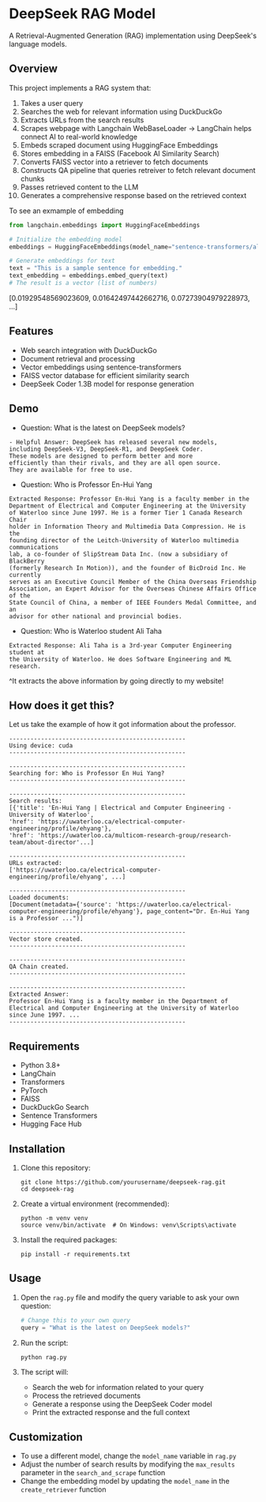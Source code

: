 # DeepSeek RAG Model

A Retrieval-Augmented Generation (RAG) implementation using DeepSeek's language models.

## Overview

This project implements a RAG system that:

1. Takes a user query
2. Searches the web for relevant information using DuckDuckGo
3. Extracts URLs from the search results
4. Scrapes webpage with Langchain WebBaseLoader -> LangChain helps connect AI to real-world knowledge
5. Embeds scraped document using HuggingFace Embeddings
6. Stores embedding in a FAISS (Facebook AI Similarity Search)
7. Converts FAISS vector into a retriever to fetch documents
8. Constructs QA pipeline that queries retreiver to fetch relevant document chunks
9. Passes retrieved content to the LLM
10. Generates a comprehensive response based on the retrieved context

To see an exmample of embedding

```py
from langchain.embeddings import HuggingFaceEmbeddings

# Initialize the embedding model
embeddings = HuggingFaceEmbeddings(model_name="sentence-transformers/all-MiniLM-L6-v2")

# Generate embeddings for text
text = "This is a sample sentence for embedding."
text_embedding = embeddings.embed_query(text)
# The result is a vector (list of numbers)
```

[0.01929548569023609, 0.01642497442662716, 0.07273904979228973, ...]

## Features

- Web search integration with DuckDuckGo
- Document retrieval and processing
- Vector embeddings using sentence-transformers
- FAISS vector database for efficient similarity search
- DeepSeek Coder 1.3B model for response generation

## Demo

- Question: What is the latest on DeepSeek models?

```
- Helpful Answer: DeepSeek has released several new models, 
including DeepSeek-V3, DeepSeek-R1, and DeepSeek Coder. 
These models are designed to perform better and more 
efficiently than their rivals, and they are all open source. 
They are available for free to use.
```

- Question: Who is Professor En-Hui Yang

```
Extracted Response: Professor En-Hui Yang is a faculty member in the 
Department of Electrical and Computer Engineering at the University 
of Waterloo since June 1997. He is a former Tier 1 Canada Research Chair 
holder in Information Theory and Multimedia Data Compression. He is the 
founding director of the Leitch-University of Waterloo multimedia communications 
lab, a co-founder of SlipStream Data Inc. (now a subsidiary of BlackBerry 
(formerly Research In Motion)), and the founder of BicDroid Inc. He currently 
serves as an Executive Council Member of the China Overseas Friendship 
Association, an Expert Advisor for the Overseas Chinese Affairs Office of the 
State Council of China, a member of IEEE Founders Medal Committee, and an 
advisor for other national and provincial bodies.
```

- Question: Who is Waterloo student Ali Taha

```
Extracted Response: Ali Taha is a 3rd-year Computer Engineering student at 
the University of Waterloo. He does Software Engineering and ML research.
```

^It extracts the above information by going directly to my website!

## How does it get this?

Let us take the example of how it got information about the professor.

```
--------------------------------------------------
Using device: cuda
--------------------------------------------------

--------------------------------------------------
Searching for: Who is Professor En Hui Yang?
--------------------------------------------------

--------------------------------------------------
Search results:
[{'title': 'En-Hui Yang | Electrical and Computer Engineering - University of Waterloo', 
'href': 'https://uwaterloo.ca/electrical-computer-engineering/profile/ehyang'}, 
'href': 'https://uwaterloo.ca/multicom-research-group/research-team/about-director'...]

--------------------------------------------------
URLs extracted:
['https://uwaterloo.ca/electrical-computer-engineering/profile/ehyang', ...]

--------------------------------------------------
Loaded documents:
[Document(metadata={'source': 'https://uwaterloo.ca/electrical-computer-engineering/profile/ehyang'}, page_content="Dr. En-Hui Yang is a Professor ...")]

--------------------------------------------------
Vector store created.
--------------------------------------------------

--------------------------------------------------
QA Chain created.
--------------------------------------------------

--------------------------------------------------
Extracted Answer:
Professor En-Hui Yang is a faculty member in the Department of Electrical and Computer Engineering at the University of Waterloo since June 1997. ...
--------------------------------------------------
```

## Requirements

- Python 3.8+
- LangChain
- Transformers
- PyTorch
- FAISS
- DuckDuckGo Search
- Sentence Transformers
- Hugging Face Hub

## Installation

1. Clone this repository:

   ```
   git clone https://github.com/yourusername/deepseek-rag.git
   cd deepseek-rag
   ```

2. Create a virtual environment (recommended):

   ```
   python -m venv venv
   source venv/bin/activate  # On Windows: venv\Scripts\activate
   ```

3. Install the required packages:

   ```
   pip install -r requirements.txt
   ```

## Usage

1. Open the `rag.py` file and modify the query variable to ask your own question:

   ```python
   # Change this to your own query
   query = "What is the latest on DeepSeek models?"
   ```

2. Run the script:

   ```
   python rag.py
   ```

3. The script will:
   - Search the web for information related to your query
   - Process the retrieved documents
   - Generate a response using the DeepSeek Coder model
   - Print the extracted response and the full context

## Customization

- To use a different model, change the `model_name` variable in `rag.py`
- Adjust the number of search results by modifying the `max_results` parameter in the `search_and_scrape` function
- Change the embedding model by updating the `model_name` in the `create_retriever` function
